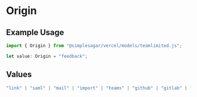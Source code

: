 # Origin

## Example Usage

```typescript
import { Origin } from "@simplesagar/vercel/models/teamlimited.js";

let value: Origin = "feedback";
```

## Values

```typescript
"link" | "saml" | "mail" | "import" | "teams" | "github" | "gitlab" | "bitbucket" | "dsync" | "feedback" | "organization-teams"
```